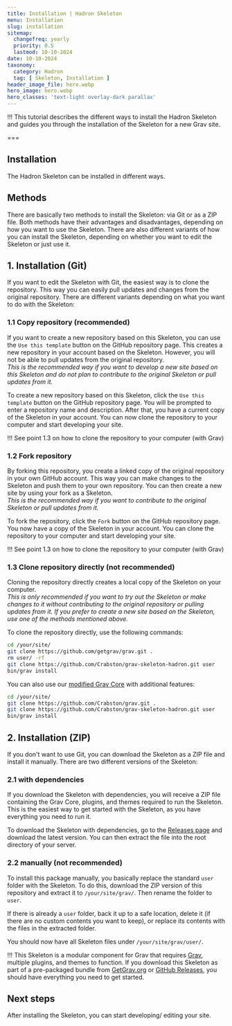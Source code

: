 ```yaml
---
title: Installation | Hadron Skeleton
menu: Installation
slug: installation
sitemap:
  changefreq: yearly
  priority: 0.5
  lastmod: 10-10-2024
date: 10-10-2024
taxonomy:
  category: Hadron
  tag: [ Skeleton, Installation ]
header_image_file: hero.webp
hero_image: hero.webp
hero_classes: 'text-light overlay-dark parallax'
---
```


!!! This tutorial describes the different ways to install the Hadron Skeleton and guides you through the installation of the Skeleton for a new Grav site.

===

## Installation
The Hadron Skeleton can be installed in different ways.

## Methods
There are basically two methods to install the Skeleton: via Git or as a ZIP file. Both methods have their advantages and disadvantages, depending on how you want to use the Skeleton. There are also different variants of how you can install the Skeleton, depending on whether you want to edit the Skeleton or just use it.

## 1. Installation (Git)
If you want to edit the Skeleton with Git, the easiest way is to clone the repository. This way you can easily pull updates and changes from the original repository. There are different variants depending on what you want to do with the Skeleton:

### 1.1 Copy repository (recommended)
If you want to create a new repository based on this Skeleton, you can use the `Use this template` button on the GitHub repository page. This creates a new repository in your account based on the Skeleton. However, you will not be able to pull updates from the original repository.  
_This is the recommended way if you want to develop a new site based on this Skeleton and do not plan to contribute to the original Skeleton or pull updates from it._

To create a new repository based on this Skeleton, click the `Use this template` button on the GitHub repository page. You will be prompted to enter a repository name and description. After that, you have a current copy of the Skeleton in your account. You can now clone the repository to your computer and start developing your site.

!!! See point 1.3 on how to clone the repository to your computer (with Grav)

### 1.2 Fork repository
By forking this repository, you create a linked copy of the original repository in your own GitHub account. This way you can make changes to the Skeleton and push them to your own repository. You can then create a new site by using your fork as a Skeleton.  
_This is the recommended way if you want to contribute to the original Skeleton or pull updates from it._

To fork the repository, click the `Fork` button on the GitHub repository page. You now have a copy of the Skeleton in your account. You can clone the repository to your computer and start developing your site.

!!! See point 1.3 on how to clone the repository to your computer (with Grav)

### 1.3 Clone repository directly (not recommended)
Cloning the repository directly creates a local copy of the Skeleton on your computer.  
_This is only recommended if you want to try out the Skeleton or make changes to it without contributing to the original repository or pulling updates from it. If you prefer to create a new site based on the Skeleton, use one of the methods mentioned above._

To clone the repository directly, use the following commands:
```bash
cd /your/site/
git clone https://github.com/getgrav/grav.git .
rm user/ -rf
git clone https://github.com/Crabston/grav-skeleton-hadron.git user
bin/grav install
```

You can also use our [modified Grav Core](https://github.com/Crabston/grav) with additional features:
```bash
cd /your/site/
git clone https://github.com/Crabston/grav.git .
git clone https://github.com/Crabston/grav-skeleton-hadron.git user
bin/grav install
```

## 2. Installation (ZIP)
If you don't want to use Git, you can download the Skeleton as a ZIP file and install it manually. There are two different versions of the Skeleton:

### 2.1 with dependencies
If you download the Skeleton with dependencies, you will receive a ZIP file containing the Grav Core, plugins, and themes required to run the Skeleton. This is the easiest way to get started with the Skeleton, as you have everything you need to run it.

To download the Skeleton with dependencies, go to the [Releases page](https://github.com/Crabston/grav-demo/releases) and download the latest version. You can then extract the file into the root directory of your server.

### 2.2 manually (not recommended)
To install this package manually, you basically replace the standard `user` folder with the Skeleton. To do this, download the ZIP version of this repository and extract it to `/your/site/grav/`. Then rename the folder to `user`.

If there is already a `user` folder, back it up to a safe location, delete it (if there are no custom contents you want to keep), or replace its contents with the files in the extracted folder.

You should now have all Skeleton files under `/your/site/grav/user/`.

!!! This Skeleton is a modular component for Grav that requires [Grav](http://github.com/getgrav/grav), multiple plugins, and themes to function. If you download this Skeleton as part of a pre-packaged bundle from [GetGrav.org](http://getgrav.org/downloads/skeletons#extras) or [GitHub Releases](https://github.com/Crabston/grav-demo/releases), you should have everything you need to get started.

## Next steps
After installing the Skeleton, you can start developing/ editing your site.
